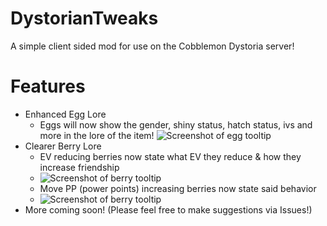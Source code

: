 # DystorianTweaks
A simple client sided mod for use on the Cobblemon Dystoria server!

# Features
- Enhanced Egg Lore
  - Eggs will now show the gender, shiny status, hatch status, ivs and more in the lore of the item!
    ![Screenshot of egg tooltip](https://cdn.modrinth.com/data/cached_images/4a6c64576bd6d13c8cd078b92b8286eec11e02b3.png)
- Clearer Berry Lore
  - EV reducing berries now state what EV they reduce & how they increase friendship
  - ![Screenshot of berry tooltip](https://cdn.modrinth.com/data/cached_images/7b9b4467e7d6025402af3fab189c1fae981b19b3.png)
  - Move PP (power points) increasing berries now state said behavior
  - ![Screenshot of berry tooltip](https://cdn.modrinth.com/data/cached_images/4807c39650160b13e5fab73354fb03e4ba43b915.png)
- More coming soon! (Please feel free to make suggestions via Issues!)
